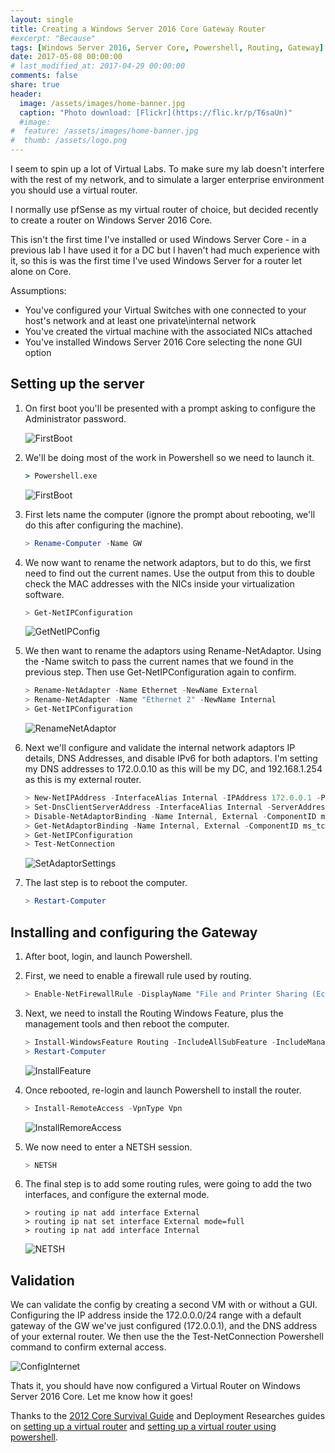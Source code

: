 ```yaml
---
layout: single
title: Creating a Windows Server 2016 Core Gateway Router
#excerpt: "Because"
tags: [Windows Server 2016, Server Core, Powershell, Routing, Gateway]
date: 2017-05-08 00:00:00
# last_modified_at: 2017-04-29 00:00:00
comments: false
share: true
header:
  image: /assets/images/home-banner.jpg
  caption: "Photo download: [Flickr](https://flic.kr/p/T6saUn)"
  #image:
#  feature: /assets/images/home-banner.jpg
#  thumb: /assets/logo.png
---
```

I seem to spin up a lot of Virtual Labs. To make sure my lab doesn't interfere with the rest of my network, and to simulate a larger enterprise environment you should use a virtual router.

I normally use pfSense as my virtual router of choice, but decided recently to create a router on Windows Server 2016 Core.

This isn't the first time I've installed or used Windows Server Core - in a previous lab I have used it for a DC but I haven't had much experience with it, so this is was the first time I've used Windows Server for a router let alone on Core.

Assumptions: 
- You've configured your Virtual Switches with one connected to your host's network and at least one private\internal network
- You've created the virtual machine with the associated NICs attached
- You've installed Windows Server 2016 Core selecting the none GUI option

## Setting up the server

1. On first boot you'll be presented with a prompt asking to configure the Administrator password.

   ![FirstBoot](/assets/images/posts/GatewayOnHyperVCore/FirstBoot.jpg)

1. We'll be doing most of the work in Powershell so we need to launch it.

   ```cmd
   > Powershell.exe
   ```
   ![FirstBoot](/assets/images/posts/GatewayOnHyperVCore/Powershell.jpg)

1. First lets name the computer (ignore the prompt about rebooting, we'll do this after configuring the machine).

   ```Powershell
   > Rename-Computer -Name GW
   ```

1. We now want to rename the network adaptors, but to do this, we first need to find out the current names. Use the output from this to double check the MAC addresses with the NICs inside your virtualization software.

   ```Powershell
   > Get-NetIPConfiguration
   ```
   ![GetNetIPConfig](/assets/images/posts/GatewayOnHyperVCore/GetNetIPConfig.jpg)
      
1. We then want to rename the adaptors using Rename-NetAdaptor. Using the -Name switch to pass the current names that we found in the previous step. Then use Get-NetIPConfiguration again to confirm.

   ```Powershell
   > Rename-NetAdapter -Name Ethernet -NewName External
   > Rename-NetAdapter -Name "Ethernet 2" -NewName Internal
   > Get-NetIPConfiguration
   ```
   ![RenameNetAdaptor](/assets/images/posts/GatewayOnHyperVCore/RenameNetAdaptor.jpg)

1. Next we'll configure and validate the internal network adaptors IP details, DNS Addresses, and disable IPv6 for both adaptors. I'm setting my DNS addresses to 172.0.0.10 as this will be my DC, and 192.168.1.254 as this is my external router. 

   ```Powershell
   > New-NetIPAddress -InterfaceAlias Internal -IPAddress 172.0.0.1 -PrefixLength 24
   > Set-DnsClientServerAddress -InterfaceAlias Internal -ServerAddresses 172.0.0.10, 192.168.1.1
   > Disable-NetAdaptorBinding -Name Internal, External -ComponentID ms_tcpip6
   > Get-NetAdaptorBinding -Name Internal, External -ComponentID ms_tcpip6
   > Get-NetIPConfiguration
   > Test-NetConnection
   ```
   ![SetAdaptorSettings](/assets/images/posts/GatewayOnHyperVCore/SetAdaptorSettings.jpg)

1. The last step is to reboot the computer.

   ```Powershell
   > Restart-Computer
   ```

## Installing and configuring the Gateway

1. After boot, login, and launch Powershell.
1. First, we need to enable a firewall rule used by routing.

   ```Powershell
   > Enable-NetFirewallRule -DisplayName "File and Printer Sharing (Echo Request - ICMPv4-In)"
   ```
  
1. Next, we need to install the Routing Windows Feature, plus the management tools and then reboot the computer.

   ```Powershell
   > Install-WindowsFeature Routing -IncludeAllSubFeature -IncludeManagementTools
   > Restart-Computer
   ```
   ![InstallFeature](/assets/images/posts/GatewayOnHyperVCore/InstallFeature.jpg)

1. Once rebooted, re-login and launch Powershell to install the router.

   ```Powershell
   > Install-RemoteAccess -VpnType Vpn
   ```
   ![InstallRemoreAccess](/assets/images/posts/GatewayOnHyperVCore/InstallRemoreAccess.jpg)

1. We now need to enter a NETSH session.

   ```Powershell
   > NETSH
   ```
1. The final step is to add some routing rules, were going to add the two interfaces, and configure the external mode.

   ```NETSH
   > routing ip nat add interface External
   > routing ip nat set interface External mode=full
   > routing ip nat add interface Internal
   ```
   ![NETSH](/assets/images/posts/GatewayOnHyperVCore/NETSH.jpg)

## Validation

We can validate the config by creating a second VM with or without a GUI. Configuring the IP address inside the 172.0.0.0/24 range with a default gateway of the GW we've just configured (172.0.0.1), and the DNS address of your external router. We then use the the Test-NetConnection Powershell command to confirm external access.


   ![ConfigInternet](/assets/images/posts/GatewayOnHyperVCore/ConfirmInternet.jpg)

Thats it, you should have now configured a Virtual Router on Windows Server 2016 Core. Let me know how it goes!

Thanks to the [2012 Core Survival Guide](https://blogs.technet.microsoft.com/bruce_adamczak/2013/01/15/2012-core-survival-guide/) and Deployment Researches guides on [setting up a virtual router](http://deploymentresearch.com/Research/Post/285/Using-a-virtual-router-for-your-lab-and-test-environment) and [setting up a virtual router using powershell](http://deploymentresearch.com/Research/Post/387/Install-a-Virtual-Router-based-on-Windows-Server-2012-R2-using-PowerShell).